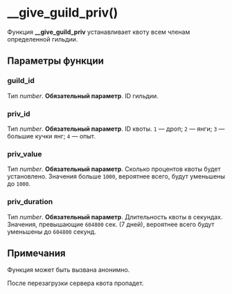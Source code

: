 # __give_guild_priv()
Функция **__give_guild_priv** устанавливает квоту всем членам определенной гильдии.

## Параметры функции
### guild_id
Тип *number*. **Обязательный параметр**. ID гильдии.

### priv_id
Тип *number*. **Обязательный параметр**. ID квоты. `1` &mdash; дроп; `2` &mdash; янги; `3` &mdash; большие кучки янг; `4` &mdash; опыт.

### priv_value
Тип *number*. **Обязательный параметр**. Сколько процентов квоты будет установлено. Значения больше `1000`, вероятнее всего, будут уменьшены до `1000`.

### priv_duration
Тип *number*. **Обязательный параметр**. Длительность квоты в секундах. Значения, превышающие `604800` сек. (7 дней), вероятнее всего будут уменьшены до `604800` секунд.

## Примечания
Функция может быть вызвана анонимно.

После перезагрузки сервера квота пропадет.